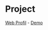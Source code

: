 # Project

<a href="https://github.com/jefriwahyu/webprofile_project">Web Profil</a> - <a href="https://jefriwahyu.github.io/webprofile_project/">Demo</a>
